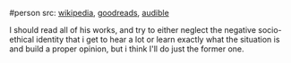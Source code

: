 #person 
src: [wikipedia](https://en.wikipedia.org/wiki/Richard_Feynman), [goodreads](https://www.goodreads.com/author/show/1429989.Richard_P_Feynman?from_search=true&from_srp=true), [audible](https://www.audible.com/author/Richard-P-Feynman/B000AQ47U8) 

I should read all of his works, and try to either neglect the negative socio-ethical identity that i get to hear a lot or learn exactly what the situation is and build a proper opinion, but i think I'll do just the former one.